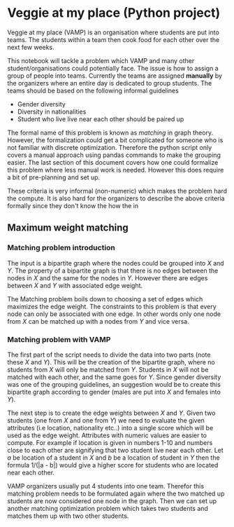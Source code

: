 # Veggie at my place (Python project)

Veggie at my place (VAMP) is an organisation where students are put into teams. The students within a team then cook food for each other over the next few weeks.

This notebook will tackle a problem which VAMP and many other student/organisations could potentially face. The issue is how to assign a group of people into teams. Currently the teams are assigned **manually** by the organizers where an entire day is dedicated to group students. The teams should be based on the following informal guidelines

- Gender diversity
- Diversity in nationalities
- Student who live live near each other should be paired up

The formal name of this problem is known as *matching* in graph theory.  However, the formalization could get a bit complicated for someone who is not familiar with discrete optimization. Therefore the python script only covers a manual approach using pandas commands to make the grouping easier. The last section of this document covers how one could formalize this problem where less manual work is needed. However this does require a bit of pre-planning and set up.



These criteria is very informal (non-numeric) which makes the problem hard the compute. It is also hard for the organizers to describe the above criteria formally since they don't know the how the in



## Maximum weight matching

### Matching problem introduction

The input is a bipartite graph where the nodes could be grouped into *X* and *Y*. The property of a bipartite graph is that there is no edges between the nodes in *X* and the same for the nodes in *Y*. However there are edges between *X* and *Y* with associated edge weight.

The Matching problem boils down to choosing a set of edges which maximizes the edge weight. The constraints to this problem is that every node can only be associated with one edge. In other words only one node from *X* can be matched up with a nodes from *Y* and vice versa.

### Matching problem with VAMP

The first part of the script needs to divide the data into two parts (note these *X* and *Y*). This will be the creation of the bipartite graph, where no students from *X* will only be matched from *Y*. Students in *X* will not be matched with each other, and the same goes for *Y*. Since gender diversity was one of the grouping guidelines, an suggestion would be to create this bipartite graph according to gender (males are put into *X* and females into *Y*).

The next step is to create the edge weights between *X* and *Y*. Given two students (one from *X* and one from *Y*) we need to evaluate the given attributes (i.e location, nationality etc..) into a single score which will be used as the edge weight.  Attributes with numeric values are easier to compute. For example if location is given in numbers 1-10 and numbers close to each other are signifying that two student live near each other. Let *a* be location of a student  in *X* and *b* be a location of student in *Y*  then the formula 1/(|a - b|)  would give a higher score for students who are located near each other.

VAMP organizers usually put 4 students into one team. Therefor this matching problem needs to be formulated again where the two matched up students are now considered one node in the graph. Then we can set up another matching optimization problem which takes two students and matches them up with two other students.

